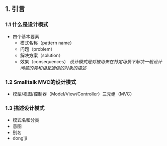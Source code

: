 ## 1. 引言
### 1.1  什么是设计模式
- 四个基本要素
	- 模式名称（pattern name）
	- 问题（problem）
	- 解决方案（solution）
	- 效果（consequences）
_设计模式是对被用来在特定场景下解决一般设计问题的类和相互通信的对象的描述_
### 1.2 Smalltalk MVC的设计模式
- 模型/视图/控制器（Model/View/Controller）三元组（MVC）
### 1.3 描述设计模式
- 模式名和分类
- 意图
- 别名
- dong'ji
